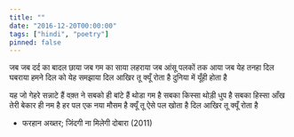 ```yaml
---
title: ""
date: "2016-12-20T00:00:00"
tags: ["hindi", "poetry"]
pinned: false
---
```


जब जब दर्द का बादल छाया
जब गम का साया लहराया
जब आंसू पलकों तक आया
जब येह तनहा दिल घबराया
हमने दिल को येह समझाया
दिल आखिर तू क्यूँ रोता है
दुनिया में यूँही होता है

यह जो गेहरे सन्नाटे हैं
वक़्त ने सबको ही बांटे हैं
थोडा गम है सबका किस्सा
थोड़ी धुप है सबका हिस्सा
आँख तेरी बेकार ही नम है
हर पल एक नया मौसम है
क्यूँ तू ऐसे पल खोता है
दिल आखिर तू क्यूँ रोता है

- फरहान अख्तर; जिंदगी ना मिलेगी दोबारा (2011)